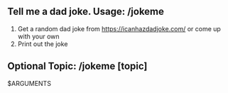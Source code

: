 ## Tell me a dad joke. Usage: /jokeme

1. Get a random dad joke from https://icanhazdadjoke.com/ or come up with your own
2. Print out the joke

## Optional Topic: /jokeme [topic]

$ARGUMENTS
